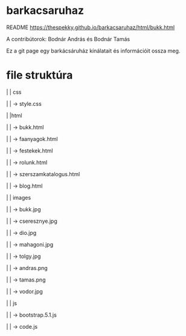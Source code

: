 # barkacsaruhaz
README
https://thespekky.github.io/barkacsaruhaz/html/bukk.html

A contribútorok: Bodnár András és Bodnár Tamás

Ez a git page egy barkácsáruház kínálatait és információit ossza meg.
# file struktúra
| | css
  
 | | -> style.css
 
 | |html
 
  | | ->  bukk.html
  
  | | -> faanyagok.html
  
  | | -> festekek.html
  
  | | -> rolunk.html
  
  | | -> szerszamkatalogus.html
  
  | | -> blog.html

  | | images
  
  | | -> bukk.jpg

  | | -> cseresznye.jpg

  | | -> dio.jpg

  | | -> mahagoni.jpg

  | | -> tolgy.jpg

  | | -> andras.png

  | | -> tamas.png

  | | -> vodor.jpg

  | | js

  | | -> bootstrap.5.1.js
  
  | | -> code.js
    
